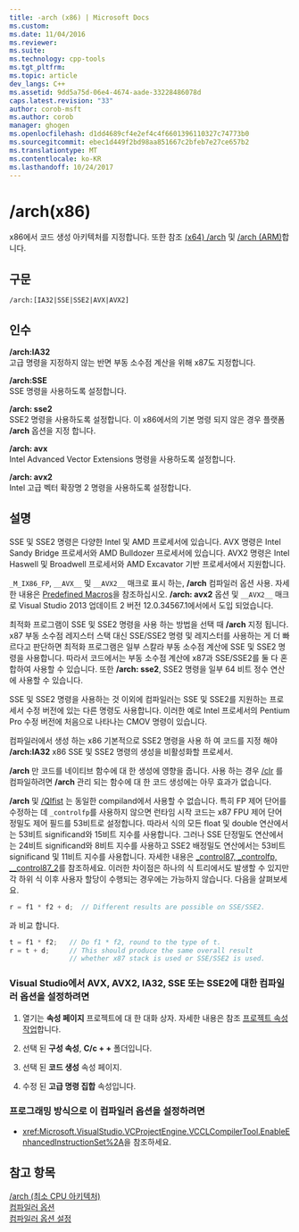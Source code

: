 ```yaml
---
title: -arch (x86) | Microsoft Docs
ms.custom: 
ms.date: 11/04/2016
ms.reviewer: 
ms.suite: 
ms.technology: cpp-tools
ms.tgt_pltfrm: 
ms.topic: article
dev_langs: C++
ms.assetid: 9dd5a75d-06e4-4674-aade-33228486078d
caps.latest.revision: "33"
author: corob-msft
ms.author: corob
manager: ghogen
ms.openlocfilehash: d1dd4689cf4e2ef4c4f6601396110327c74773b0
ms.sourcegitcommit: ebec1d449f2bd98aa851667c2bfeb7e27ce657b2
ms.translationtype: MT
ms.contentlocale: ko-KR
ms.lasthandoff: 10/24/2017
---
```

# <a name="arch-x86"></a>/arch(x86)
x86에서 코드 생성 아키텍처를 지정합니다. 또한 참조 [(x64) /arch](../../build/reference/arch-x64.md) 및 [/arch (ARM)](../../build/reference/arch-arm.md)합니다.  
  
## <a name="syntax"></a>구문  
  
```  
/arch:[IA32|SSE|SSE2|AVX|AVX2]  
```  
  
## <a name="arguments"></a>인수  
 **/arch:IA32**  
 고급 명령을 지정하지 않는 반면 부동 소수점 계산을 위해 x87도 지정합니다.  
  
 **/arch:SSE**  
 SSE 명령을 사용하도록 설정합니다.  
  
 **/arch: sse2**  
 SSE2 명령을 사용하도록 설정합니다. 이 x86에서의 기본 명령 되지 않은 경우 플랫폼 **/arch** 옵션을 지정 합니다.  
  
 **/arch: avx**  
 Intel Advanced Vector Extensions 명령을 사용하도록 설정합니다.  
  
 **/arch: avx2**  
 Intel 고급 벡터 확장명 2 명령을 사용하도록 설정합니다.  
  
## <a name="remarks"></a>설명  
 SSE 및 SSE2 명령은 다양한 Intel 및 AMD 프로세서에 있습니다. AVX 명령은 Intel Sandy Bridge 프로세서와 AMD Bulldozer 프로세서에 있습니다. AVX2 명령은 Intel Haswell 및 Broadwell 프로세서와 AMD Excavator 기반 프로세서에서 지원합니다.  
  
 `_M_IX86_FP`, `__AVX__` 및 `__AVX2__` 매크로 표시 하는, **/arch** 컴파일러 옵션 사용. 자세한 내용은 [Predefined Macros](../../preprocessor/predefined-macros.md)을 참조하십시오. **/arch: avx2** 옵션 및 `__AVX2__` 매크로 Visual Studio 2013 업데이트 2 버전 12.0.34567.1에서에서 도입 되었습니다.  
  
 최적화 프로그램이 SSE 및 SSE2 명령을 사용 하는 방법을 선택 때 **/arch** 지정 됩니다. x87 부동 소수점 레지스터 스택 대신 SSE/SSE2 명령 및 레지스터를 사용하는 게 더 빠르다고 판단하면 최적화 프로그램은 일부 스칼라 부동 소수점 계산에 SSE 및 SSE2 명령을 사용합니다. 따라서 코드에서는 부동 소수점 계산에 x87과 SSE/SSE2를 둘 다 혼합하여 사용할 수 있습니다. 또한 **/arch: sse2**, SSE2 명령을 일부 64 비트 정수 연산에 사용할 수 있습니다.  
  
 SSE 및 SSE2 명령을 사용하는 것 이외에 컴파일러는 SSE 및 SSE2를 지원하는 프로세서 수정 버전에 있는 다른 명령도 사용합니다. 이러한 예로 Intel 프로세서의 Pentium Pro 수정 버전에 처음으로 나타나는 CMOV 명령이 있습니다.  
  
 컴파일러에서 생성 하는 x86 기본적으로 SSE2 명령을 사용 하 여 코드를 지정 해야 **/arch:IA32** x86 SSE 및 SSE2 명령의 생성을 비활성화할 프로세서.  
  
 **/arch** 만 코드를 네이티브 함수에 대 한 생성에 영향을 줍니다. 사용 하는 경우 [/clr](../../build/reference/clr-common-language-runtime-compilation.md) 를 컴파일하려면 **/arch** 관리 되는 함수에 대 한 코드 생성에는 아무 효과가 없습니다.  
  
 **/arch** 및 [/QIfist](../../build/reference/qifist-suppress-ftol.md) 는 동일한 compiland에서 사용할 수 없습니다. 특히 FP 제어 단어를 수정하는 데 `_controlfp`를 사용하지 않으면 런타임 시작 코드는 x87 FPU 제어 단어 정밀도 제어 필드를 53비트로 설정합니다. 따라서 식의 모든 float 및 double 연산에서는 53비트 significand와 15비트 지수를 사용합니다. 그러나 SSE 단정밀도 연산에서는 24비트 significand와 8비트 지수를 사용하고 SSE2 배정밀도 연산에서는 53비트 significand 및 11비트 지수를 사용합니다. 자세한 내용은 [_control87, _controlfp, \__control87_2](../../c-runtime-library/reference/control87-controlfp-control87-2.md)를 참조하세요. 이러한 차이점은 하나의 식 트리에서도 발생할 수 있지만 각 하위 식 이후 사용자 할당이 수행되는 경우에는 가능하지 않습니다. 다음을 살펴보세요.  
  
```cpp  
r = f1 * f2 + d;  // Different results are possible on SSE/SSE2.  
```  
  
 과 비교 합니다.  
  
```cpp  
t = f1 * f2;   // Do f1 * f2, round to the type of t.  
r = t + d;     // This should produce the same overall result   
               // whether x87 stack is used or SSE/SSE2 is used.  
```  
  
### <a name="to-set-this-compiler-option-for-avx-avx2-ia32-sse-or-sse2-in-visual-studio"></a>Visual Studio에서 AVX, AVX2, IA32, SSE 또는 SSE2에 대한 컴파일러 옵션을 설정하려면   
  
1.  열기는 **속성 페이지** 프로젝트에 대 한 대화 상자. 자세한 내용은 참조 [프로젝트 속성 작업](../../ide/working-with-project-properties.md)합니다.  
  
2.  선택 된 **구성 속성**, **C/c + +** 폴더입니다.  
  
3.  선택 된 **코드 생성** 속성 페이지.  
  
4.  수정 된 **고급 명령 집합** 속성입니다.  
  
### <a name="to-set-this-compiler-option-programmatically"></a>프로그래밍 방식으로 이 컴파일러 옵션을 설정하려면  
  
-   <xref:Microsoft.VisualStudio.VCProjectEngine.VCCLCompilerTool.EnableEnhancedInstructionSet%2A>을 참조하세요.  
  
## <a name="see-also"></a>참고 항목  
 [/arch (최소 CPU 아키텍처)](../../build/reference/arch-minimum-cpu-architecture.md)   
 [컴파일러 옵션](../../build/reference/compiler-options.md)   
 [컴파일러 옵션 설정](../../build/reference/setting-compiler-options.md)